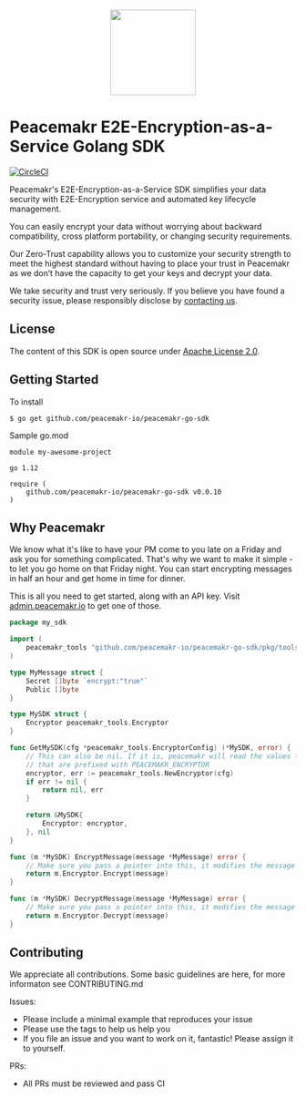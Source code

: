 <p align="center">
  <br>
    <img src="https://admin.peacemakr.io/p_logo.png" width="150"/>
  <br>
</p>

# Peacemakr E2E-Encryption-as-a-Service Golang SDK
[![CircleCI](https://circleci.com/gh/peacemakr-io/peacemakr-go-sdk/tree/master.svg?style=svg&circle-token=a5e0dd516384638b6e97cd79c7963d8081873df2)](https://circleci.com/gh/peacemakr-io/peacemakr-go-sdk/tree/master)

Peacemakr's E2E-Encryption-as-a-Service SDK simplifies your data security with E2E-Encryption service and automated key lifecycle management.

You can easily encrypt your data without worrying about backward compatibility, cross platform portability, or changing security requirements.

Our Zero-Trust capability allows you to customize your security strength to meet the highest standard without having to place your trust in Peacemakr as we don’t have the capacity to get your keys and decrypt your data.

We take security and trust very seriously. If you believe you have found a security issue, please responsibly disclose by [contacting us](mailto:security@peacemakr.io).

## License

The content of this SDK is open source under [Apache License 2.0](https://github.com/peacemakr-io/peacemakr-go-sdk/blob/master/LICENSE).


## Getting Started

To install
```shell script
$ go get github.com/peacemakr-io/peacemakr-go-sdk
```

Sample go.mod
```
module my-awesome-project

go 1.12

require (
    github.com/peacemakr-io/peacemakr-go-sdk v0.0.10
)
```

## Why Peacemakr
We know what it's like to have your PM come to you late on a Friday and ask you for something
complicated. That's why we want to make it simple - to let you go home on that Friday night.
You can start encrypting messages in half an hour and get home in time for dinner.

This is all you need to get started, along with an API key. Visit [admin.peacemakr.io](https://admin.peacemakr.io) to get one of those.
```go
package my_sdk

import (
    peacemakr_tools "github.com/peacemakr-io/peacemakr-go-sdk/pkg/tools"
)

type MyMessage struct {
    Secret []byte `encrypt:"true"`
    Public []byte
}

type MySDK struct {
    Encryptor peacemakr_tools.Encryptor
}

func GetMySDK(cfg *peacemakr_tools.EncryptorConfig) (*MySDK, error) {
    // This can also be nil. If it is, peacemakr will read the values from the environment
    // that are prefixed with PEACEMAKR_ENCRYPTOR
    encryptor, err := peacemakr_tools.NewEncryptor(cfg)
    if err != nil {
        return nil, err
    }

    return &MySDK{
        Encryptor: encryptor,
    }, nil
}

func (m *MySDK) EncryptMessage(message *MyMessage) error {
    // Make sure you pass a pointer into this, it modifies the message in-place to encrypt the marked fields
    return m.Encryptor.Encrypt(message)
}

func (m *MySDK) DecryptMessage(message *MyMessage) error {
    // Make sure you pass a pointer into this, it modifies the message in-place to decrypt the marked fields
    return m.Encryptor.Decrypt(message)
}

```

## Contributing
We appreciate all contributions. Some basic guidelines are here, for more informaton
see CONTRIBUTING.md

Issues:
- Please include a minimal example that reproduces your issue
- Please use the tags to help us help you
- If you file an issue and you want to work on it, fantastic! Please assign it to yourself.

PRs:
- All PRs must be reviewed and pass CI

